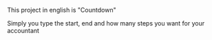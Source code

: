 This project in english is "Countdown"

Simply you type the start, end and how many steps you want for your accountant